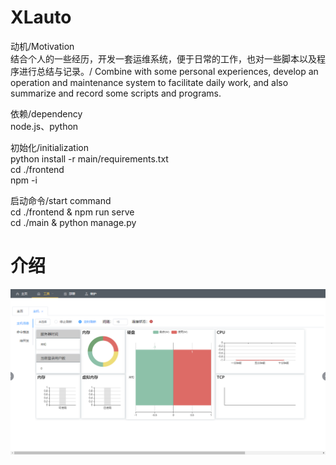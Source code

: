 # XLauto

动机/Motivation<br>
结合个人的一些经历，开发一套运维系统，便于日常的工作，也对一些脚本以及程序进行总结与记录。/
Combine with some personal experiences, develop an operation and maintenance system to facilitate daily work, and also summarize and record some scripts and programs.<br>

依赖/dependency<br>
node.js、python<br>

初始化/initialization<br>
python install -r main/requirements.txt<br>
cd ./frontend<br>
npm -i <br>

启动命令/start command<br>
cd ./frontend & npm run serve<br>
cd ./main & python manage.py<br>


# 介绍
![image](https://github.com/wangwuli/XLauto/blob/master/other/20200716104244.png?raw=true)